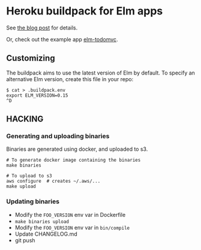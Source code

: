 # Heroku buildpack for Elm apps

See [the blog post](https://github.com/srid/articles/blob/master/elm-on-heroku.md) for details.

Or, check out the example app [elm-todomvc](https://github.com/evancz/elm-todomvc).

## Customizing

The buildpack aims to use the latest version of Elm by default. To specify an alternative Elm
version, create this file in your repo:

```
$ cat > .buildpack.env
export ELM_VERSION=0.15
^D
```

## HACKING

### Generating and uploading binaries

Binaries are generated using docker, and uploaded to s3.

```
# To generate docker image containing the binaries
make binaries

# To upload to s3
aws configure  # creates ~/.aws/...
make upload
```

### Updating binaries

* Modify the `FOO_VERSION` env var in Dockerfile
* `make binaries upload`
* Modify the `FOO_VERSION` env var in `bin/compile`
* Update CHANGELOG.md
* git push
